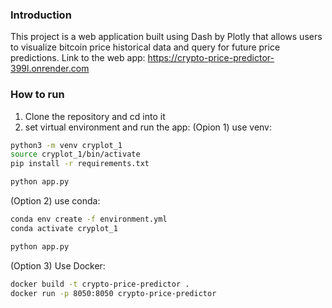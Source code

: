 ### Introduction
This project is a web application built using Dash by Plotly that allows users to visualize bitcoin price historical data and query for future price predictions.
Link to the web app: https://crypto-price-predictor-399l.onrender.com


### How to run
1. Clone the repository and cd into it
2. set virtual environment and run the app:
(Opion 1) use venv:
```bash
python3 -m venv cryplot_1
source cryplot_1/bin/activate
pip install -r requirements.txt
```
```bash
python app.py
```

(Option 2) use conda:
```bash
conda env create -f environment.yml
conda activate cryplot_1
```

```bash
python app.py
```

(Option 3) Use Docker:
```bash
docker build -t crypto-price-predictor .
docker run -p 8050:8050 crypto-price-predictor
```


